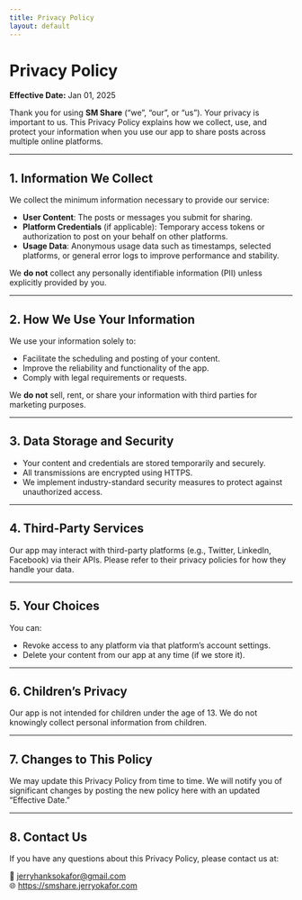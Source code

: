 ```yaml
---
title: Privacy Policy
layout: default
---
```


# Privacy Policy

**Effective Date:** Jan 01, 2025

Thank you for using **SM Share** (“we”, “our”, or “us”). Your privacy is important to us. This Privacy Policy explains how we collect, use, and protect your information when you use our app to share posts across multiple online platforms.

---

## 1. Information We Collect

We collect the minimum information necessary to provide our service:

- **User Content**: The posts or messages you submit for sharing.
- **Platform Credentials** (if applicable): Temporary access tokens or authorization to post on your behalf on other platforms.
- **Usage Data**: Anonymous usage data such as timestamps, selected platforms, or general error logs to improve performance and stability.

We **do not** collect any personally identifiable information (PII) unless explicitly provided by you.

---

## 2. How We Use Your Information

We use your information solely to:

- Facilitate the scheduling and posting of your content.
- Improve the reliability and functionality of the app.
- Comply with legal requirements or requests.

We **do not** sell, rent, or share your information with third parties for marketing purposes.

---

## 3. Data Storage and Security

- Your content and credentials are stored temporarily and securely.
- All transmissions are encrypted using HTTPS.
- We implement industry-standard security measures to protect against unauthorized access.

---

## 4. Third-Party Services

Our app may interact with third-party platforms (e.g., Twitter, LinkedIn, Facebook) via their APIs. Please refer to their privacy policies for how they handle your data.

---

## 5. Your Choices

You can:

- Revoke access to any platform via that platform’s account settings.
- Delete your content from our app at any time (if we store it).

---

## 6. Children’s Privacy

Our app is not intended for children under the age of 13. We do not knowingly collect personal information from children.

---

## 7. Changes to This Policy

We may update this Privacy Policy from time to time. We will notify you of significant changes by posting the new policy here with an updated “Effective Date.”

---

## 8. Contact Us

If you have any questions about this Privacy Policy, please contact us at:

📧 jerryhanksokafor@gmail.com  
🌐 https://smshare.jerryokafor.com